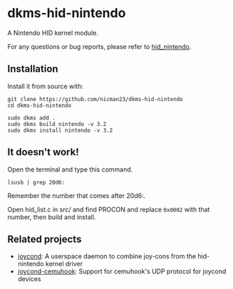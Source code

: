 # dkms-hid-nintendo

A Nintendo HID kernel module.

For any questions or bug reports, please refer to [hid_nintendo](https://github.com/DanielOgorchock/linux).


## Installation

Install it from source with:

```
git clone https://github.com/nicman23/dkms-hid-nintendo
cd dkms-hid-nintendo

sudo dkms add .
sudo dkms build nintendo -v 3.2
sudo dkms install nintendo -v 3.2
```
## It doesn't work!

Open the terminal and type this command.

```
lsusb | grep 20d6:
```
Remember the number that comes after 20d6:.

Open hid_list.c in src/ and find PROCON and replace `0x0002` with that number, then build and install.

## Related projects

- [joycond](https://github.com/DanielOgorchock/joycond): A userspace daemon to
  combine joy-cons from the hid-nintendo kernel driver
- [joycond-cemuhook](https://github.com/joaorb64/joycond-cemuhook): Support for
  cemuhook's UDP protocol for joycond devices
